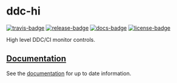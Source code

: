 # ddc-hi

[![travis-badge][]][travis] [![release-badge][]][cargo] [![docs-badge][]][docs] [![license-badge][]][license]

High level DDC/CI monitor controls.

## [Documentation][docs]

See the [documentation][docs] for up to date information.

[travis-badge]: https://img.shields.io/travis/arcnmx/ddc-hi-rs/master.svg?style=flat-square
[travis]: https://travis-ci.org/arcnmx/ddc-hi-rs
[release-badge]: https://img.shields.io/crates/v/ddc-hi.svg?style=flat-square
[cargo]: https://crates.io/crates/ddc-hi
[docs-badge]: https://img.shields.io/badge/API-docs-blue.svg?style=flat-square
[docs]: http://docs.rs/ddc-hi/
[license-badge]: https://img.shields.io/badge/license-MIT-ff69b4.svg?style=flat-square
[license]: https://github.com/arcnmx/ddc-hi-rs/blob/master/COPYING
